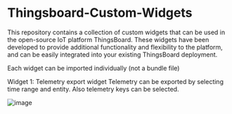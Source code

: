 # Thingsboard-Custom-Widgets
This repository contains a collection of custom widgets that can be used in the open-source IoT platform ThingsBoard. These widgets have been developed to provide additional functionality and flexibility to the platform, and can be easily integrated into your existing ThingsBoard deployment.

Each widget can be imported individually (not a bundle file)

Widget 1: Telemetry export widget
Telemetry can be exported by selecting time range and entity. Also telemetry keys can be selected.

![image](https://user-images.githubusercontent.com/12201316/219470034-af0aa0ee-6f6e-481b-8882-b8e40c2fc48b.png)
